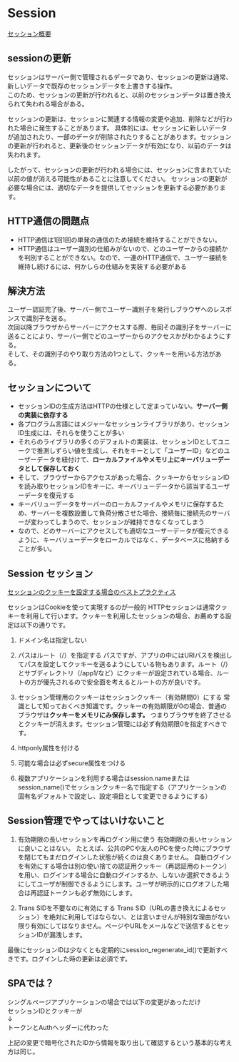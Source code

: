 # Session
[セッション概要](https://www.kwbtblog.com/entry/2019/04/20/005423)

## sessionの更新

セッションはサーバー側で管理されるデータであり、セッションの更新は通常、新しいデータで既存のセッションデータを上書きする操作。  
このため、セッションの更新が行われると、以前のセッションデータは置き換えられて失われる場合がある。

セッションの更新は、セッションに関連する情報の変更や追加、削除などが行われた場合に発生することがあります。
具体的には、セッションに新しいデータが追加されたり、一部のデータが削除されたりすることがあります。セッションの更新が行われると、更新後のセッションデータが有効になり、以前のデータは失われます。

したがって、セッションの更新が行われる場合には、セッションに含まれていた以前の値が消える可能性があることに注意してください。
セッションの更新が必要な場合には、適切なデータを提供してセッションを更新する必要があります。


## HTTP通信の問題点

- HTTP通信は1回1回の単発の通信のため接続を維持することができない。
- HTTP通信はユーザー識別の仕組みがないので、どのユーザーからの接続かを判別することができない。なので、一連のHTTP通信で、ユーザー接続を維持し続けるには、何かしらの仕組みを実装する必要がある

## 解決方法

ユーザー認証完了後、サーバー側でユーザー識別子を発行しブラウザへのレスポンスで識別子を送る。  
次回以降ブラウザからサーバーにアクセスする際、毎回その識別子をサーバーに送ることにより、サーバー側でどのユーザーからのアクセスかがわかるようにする。  
そして、その識別子のやり取り方法の1つとして、クッキーを用いる方法がある。

## セッションについて

- セッションIDの生成方法はHTTPの仕様として定まっていない。**サーバー側の実装に依存する**
- 各プログラム言語にはメジャーなセッションライブラリがあり、セッションID生成には、それらを使うことが多い
- それらのライブラリの多くのデフォルトの実装は、セッションIDとしてユニークで推測しずらい値を生成し、それをキーとして「ユーザーID」などのユーザーデータを紐付けて、**ローカルファイルやメモリ上にキーバリューデータとして保存しておく**
- そして、ブラウザーからアクセスがあった場合、クッキーからセッションIDを読み取りセッションIDをキーに、キーバリューデータから該当するユーザーデータを復元する
- キーバリューデータをサーバーのローカルファイルやメモリに保存するため、サーバーを複数設置して負荷分散させた場合、接続毎に接続先のサーバーが変わってしまうので、セッションが維持できなくなってしまう
- なので、どのサーバーにアクセスしても適切なユーザーデータが復元できるように、キーバリューデータをローカルではなく、データベースに格納することが多い。

## Session セッション
[セッションのクッキーを設定する場合のベストプラクティス](https://blog.ohgaki.net/session-and-cookie)

セッションはCookieを使って実現するのが一般的
HTTPセッションは通常クッキーを利用して行います。クッキーを利用したセッションの場合、お薦めする設定は以下の通りです。

1. ドメイン名は指定しない

2. パスはルート（/）を指定する
パスですが、アプリの中にはURIパスを検出してパスを設定してクッキーを送るようにしている物もあります。ルート（/）とサブディレクトリ（/app1/など）にクッキーが設定されている場合、ルートの方が優先されるので安全面を考えるとルートの方が良いです。

3. セッション管理用のクッキーはセッションクッキー（有効期間0）にする
常識として知っておくべき知識です。クッキーの有効期限が0の場合、普通のブラウザは**クッキーをメモリにみ保存します。**
つまりブラウザを終了させるとクッキーが消えます。セッション管理には必ず有効期限0を指定すべきです。

4. httponly属性を付ける

5. 可能な場合は必ずsecure属性をつける

6. 複数アプリケーションを利用する場合はsession.nameまたはsession_name()でセッションクッキー名で指定する（アプリケーションの固有名デフォルトで設定し、設定項目として変更できるようにする）

## Session管理でやってはいけないこと

1. 有効期限の長いセッションを再ログイン用に使う
有効期限の長いセッションに良いことはない。
たとえば、公共のPCや友人のPCを使った時にブラウザを閉じてもまだログインした状態が続くのは良くありません。
自動ログインを有効にする場合は別の使い捨ての認証用クッキー（再認証用のトークン）を用い、ログインする場合に自動ログインするか、しないか選択できるようにしてユーザが制御できるようにします。ユーザが明示的にログオフした場合は再認証トークンも必ず無効にします。

2. Trans SIDを不要なのに有効にする
Trans SID（URLの書き換えによるセッション）を絶対に利用してはならない、とは言いませんが特別な理由がない限り有効にしてはなりません。ページやURLをメールなどで送信するとセッションIDが漏洩します。

最後にセッションIDは少なくとも定期的にsession_regenerate_id()で更新すべきです。ログインした時の更新は必須です。

## SPAでは？

シングルページアプリケーションの場合では以下の変更があっただけ  
セッションIDとクッキーが  
↓  
トークンとAuthヘッダーに代わった

上記の変更で暗号化されたIDから情報を取り出して確認するという基本的な考え方は同じ。

